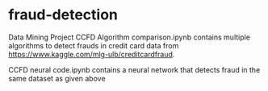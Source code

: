 # fraud-detection
Data Mining Project
CCFD Algorithm comparison.ipynb contains multiple algorithms to detect frauds in credit card data from https://www.kaggle.com/mlg-ulb/creditcardfraud.

CCFD neural code.ipynb contains a neural network that detects fraud in the same dataset as given above

